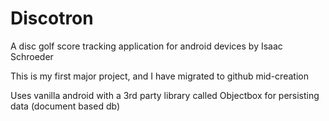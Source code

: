 # Discotron
A disc golf score tracking application for android devices by Isaac Schroeder

This is my first major project, and I have migrated to github mid-creation

Uses vanilla android with a 3rd party library called Objectbox for persisting data (document based db)
